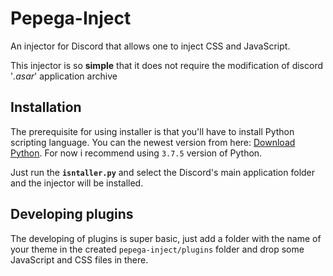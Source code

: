 # Pepega-Inject

An injector for Discord that allows one to inject CSS and JavaScript.

This injector is so **simple** that it does not require the modification of discord '*.asar*' application archive

## Installation

The prerequisite for using installer is that you'll have to install Python scripting language. You can the newest version from here: [Download Python](https://www.python.org/downloads/). For now i recommend using ``3.7.5`` version of Python.

Just run the **``isntaller.py``** and select the Discord's main application folder and the injector will be installed.

## Developing plugins

The developing of plugins is super basic, just add a folder with the name of your theme in the created ``pepega-inject/plugins`` folder and drop some JavaScript and CSS files in there.